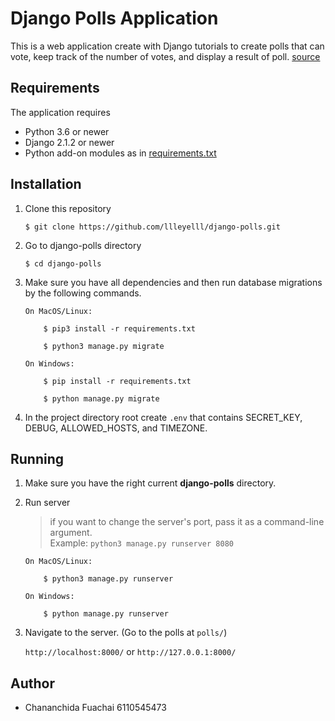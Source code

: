 # Django Polls Application

This is a web application create with Django tutorials to create polls that can vote, keep track of the number of votes, and display a result of poll.
[source](https://docs.djangoproject.com/en/2.2/intro/)

## Requirements

 The application requires
 * Python 3.6 or newer
 * Django 2.1.2 or newer
 * Python add-on modules as in [requirements.txt](requirements.txt)

## Installation

1. Clone this repository

    ```
    $ git clone https://github.com/llleyelll/django-polls.git
    ```

2. Go to django-polls directory

    ```
    $ cd django-polls
    ```

3. Make sure you have all dependencies and then run database migrations by the following commands.

    ```
    On MacOS/Linux:

        $ pip3 install -r requirements.txt

        $ python3 manage.py migrate

    On Windows:

        $ pip install -r requirements.txt

        $ python manage.py migrate
    ```
4. In the project directory root create `.env` that contains SECRET_KEY, DEBUG, ALLOWED_HOSTS, and TIMEZONE.
    <!-- > SECRET_KEY = yoursecretkey <br/>
    > DEBUG = True <br/>
    > ALLOWED_HOSTS = * (Allow all sites to access) <br/>
    > TIMEZONE = Asia/Bangkok (or your own) <br/> -->

## Running

1. Make sure you have the right current **django-polls** directory.
2. Run server 
    >if you want to change the server's port, pass it as a command-line argument. <br/>
    >Example: `python3 manage.py runserver 8080`

    ```
    On MacOS/Linux:

        $ python3 manage.py runserver

    On Windows:

        $ python manage.py runserver
    ```
3. Navigate to the server. (Go to the polls at `polls/`)
    
    `http://localhost:8000/` or `http://127.0.0.1:8000/`

## Author
 -  Chananchida Fuachai 6110545473
